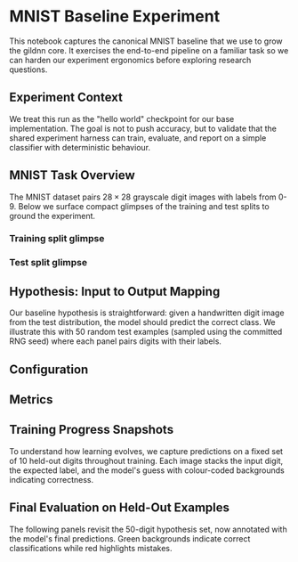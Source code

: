 # MNIST Baseline Experiment

This notebook captures the canonical MNIST baseline that we use to grow the gildnn core. It exercises the end-to-end pipeline on a familiar task so we can harden our experiment ergonomics before exploring research questions.

## Experiment Context

We treat this run as the "hello world" checkpoint for our base implementation. The goal is not to push accuracy, but to validate that the shared experiment harness can train, evaluate, and report on a simple classifier with deterministic behaviour.

## MNIST Task Overview

The MNIST dataset pairs $28\times 28$ grayscale digit images with labels from 0-9. Below we surface compact glimpses of the training and test splits to ground the experiment.

### Training split glimpse

<!-- OUTPUTSLOT:dataset-train-row start -->
<!-- OUTPUTSLOT:dataset-train-row end -->

### Test split glimpse

<!-- OUTPUTSLOT:dataset-test-row start -->
<!-- OUTPUTSLOT:dataset-test-row end -->

## Hypothesis: Input to Output Mapping

Our baseline hypothesis is straightforward: given a handwritten digit image from the test distribution, the model should predict the correct class. We illustrate this with 50 random test examples (sampled using the committed RNG seed) where each panel pairs digits with their labels.

<!-- OUTPUTSLOT:hypothesis start -->
<!-- OUTPUTSLOT:hypothesis end -->

## Configuration

<!-- OUTPUTSLOT:configuration start -->
<!-- OUTPUTSLOT:configuration end -->

## Metrics

<!-- OUTPUTSLOT:metrics start -->
<!-- OUTPUTSLOT:metrics end -->

## Training Progress Snapshots

To understand how learning evolves, we capture predictions on a fixed set of 10 held-out digits throughout training. Each image stacks the input digit, the expected label, and the model's guess with colour-coded backgrounds indicating correctness.

<!-- OUTPUTSLOT:training-progress start -->
<!-- OUTPUTSLOT:training-progress end -->

## Final Evaluation on Held-Out Examples

The following panels revisit the 50-digit hypothesis set, now annotated with the model's final predictions. Green backgrounds indicate correct classifications while red highlights mistakes.

<!-- OUTPUTSLOT:final-evaluation start -->
<!-- OUTPUTSLOT:final-evaluation end -->
